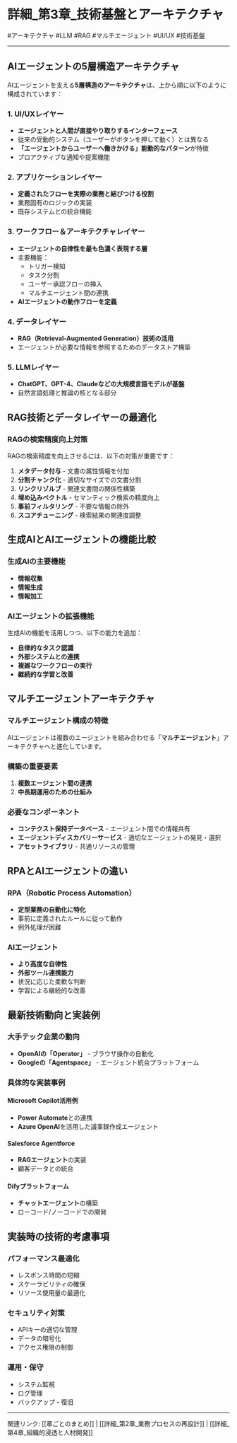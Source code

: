 # 詳細_第3章_技術基盤とアーキテクチャ

#アーキテクチャ #LLM #RAG #マルチエージェント #UI/UX #技術基盤

---

## AIエージェントの5層構造アーキテクチャ

AIエージェントを支える**5層構造のアーキテクチャ**は、上から順に以下のように構成されています：

### 1. UI/UXレイヤー
- **エージェントと人間が直接やり取りするインターフェース**
- 従来の受動的システム（ユーザーがボタンを押して動く）とは異なる
- **「エージェントからユーザーへ働きかける」能動的なパターン**が特徴
- プロアクティブな通知や提案機能

### 2. アプリケーションレイヤー
- **定義されたフローを実際の業務と結びつける役割**
- 業務固有のロジックの実装
- 既存システムとの統合機能

### 3. ワークフロー＆アーキテクチャレイヤー
- **エージェントの自律性を最も色濃く表現する層**
- 主要機能：
  - トリガー検知
  - タスク分割
  - ユーザー承認フローの挿入
  - マルチエージェント間の連携
- **AIエージェントの動作フローを定義**

### 4. データレイヤー
- **RAG（Retrieval-Augmented Generation）技術の活用**
- エージェントが必要な情報を参照するためのデータストア構築

### 5. LLMレイヤー
- **ChatGPT、GPT-4、Claudeなどの大規模言語モデルが基盤**
- 自然言語処理と推論の核となる部分

## RAG技術とデータレイヤーの最適化

### RAGの検索精度向上対策

RAGの検索精度を向上させるには、以下の対策が重要です：

1. **メタデータ付与** - 文書の属性情報を付加
2. **分割チャンク化** - 適切なサイズでの文書分割
3. **リンクリゾルブ** - 関連文書間の関係性構築
4. **埋め込みベクトル** - セマンティック検索の精度向上
5. **事前フィルタリング** - 不要な情報の除外
6. **スコアチューニング** - 検索結果の関連度調整

## 生成AIとAIエージェントの機能比較

### 生成AIの主要機能
- **情報収集**
- **情報生成**
- **情報加工**

### AIエージェントの拡張機能
生成AIの機能を活用しつつ、以下の能力を追加：

- **自律的なタスク認識**
- **外部システムとの連携**
- **複雑なワークフローの実行**
- **継続的な学習と改善**

## マルチエージェントアーキテクチャ

### マルチエージェント構成の特徴

AIエージェントは複数のエージェントを組み合わせる「**マルチエージェント**」アーキテクチャへと進化しています。

### 構築の重要要素

1. **複数エージェント間の連携**
2. **中長期運用のための仕組み**

### 必要なコンポーネント

- **コンテクスト保持データベース** - エージェント間での情報共有
- **エージェントディスカバリーサービス** - 適切なエージェントの発見・選択
- **アセットライブラリ** - 共通リソースの管理

## RPAとAIエージェントの違い

### RPA（Robotic Process Automation）
- **定型業務の自動化に特化**
- 事前に定義されたルールに従って動作
- 例外処理が困難

### AIエージェント
- **より高度な自律性**
- **外部ツール連携能力**
- 状況に応じた柔軟な判断
- 学習による継続的な改善

## 最新技術動向と実装例

### 大手テック企業の動向

- **OpenAIの「Operator」** - ブラウザ操作の自動化
- **Googleの「Agentspace」** - エージェント統合プラットフォーム

### 具体的な実装事例

#### Microsoft Copilot活用例
- **Power Automate**との連携
- **Azure OpenAI**を活用した議事録作成エージェント

#### Salesforce Agentforce
- **RAGエージェント**の実装
- 顧客データとの統合

#### Difyプラットフォーム
- **チャットエージェント**の構築
- ローコード/ノーコードでの開発

## 実装時の技術的考慮事項

### パフォーマンス最適化
- レスポンス時間の短縮
- スケーラビリティの確保
- リソース使用量の最適化

### セキュリティ対策
- APIキーの適切な管理
- データの暗号化
- アクセス権限の制御

### 運用・保守
- システム監視
- ログ管理
- バックアップ・復旧

---

関連リンク: [[章ごとのまとめ]] | [[詳細_第2章_業務プロセスの再設計]] | [[詳細_第4章_組織的浸透と人材開発]]
